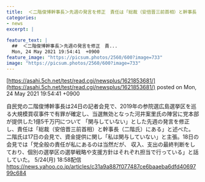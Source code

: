 ```yaml
---
title:  ＜二階俊博幹事長＞先週の発言を修正　責任は「総裁（安倍晋三前首相）と幹事長（二階氏）にある」  
categories:
- news
excerpt: |
  
feature_text: |
  ##  ＜二階俊博幹事長＞先週の発言を修正　責...
  Mon, 24 May 2021 19:54:41  +0900
feature_image: "https://picsum.photos/2560/600?image=733"
image: "https://picsum.photos/2560/600?image=733"
---
```


[https://asahi.5ch.net/test/read.cgi/newsplus/1621853681/](https://asahi.5ch.net/test/read.cgi/newsplus/1621853681/)
posted on Mon, 24 May 2021 19:54:41  +0900

<!--more-->

自民党の二階俊博幹事長は24日の記者会見で、2019年の参院選広島選挙区を巡る大規模買収事件で有罪が確定し、当選無効となった河井案里氏の陣営に党本部が提供した1億5千万円について 「関与していない」とした先週の発言を修正し、責任は「総裁（安倍晋三前首相）と幹事長（二階氏）にある」と述べた。 二階氏は17日の会見で、資金提供に関し「私は関与していない」と主張。18日の会見では「党全般の責任が私にあるのは当然だが、 収入、支出の最終判断をしており、個別の選挙区の選挙戦略や支援方針はそれぞれ担当で行っている」と話していた。 5/24(月) 18:58配信 https://news.yahoo.co.jp/articles/c31a9a887f077487ce6baaeba6dfd4069799c684
